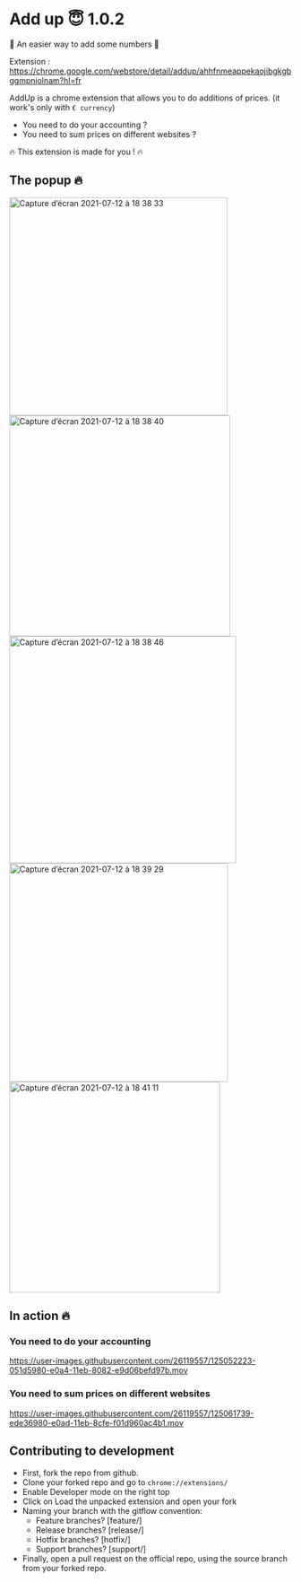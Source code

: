 # Add up 😇 1.0.2

:facepunch: An easier way to add some numbers :facepunch:

Extension : https://chrome.google.com/webstore/detail/addup/ahhfnmeappekaojibgkgbggmpniolnam?hl=fr

AddUp is a chrome extension that allows you to do additions of prices. (it work's only with `€ currency`)
- You need to do your accounting ?
- You need to sum prices on different websites ?

🔥 This extension is made for you ! 🔥

## The popup 🔥
<img width="389" alt="Capture d’écran 2021-07-12 à 18 38 33" src="https://user-images.githubusercontent.com/26119557/125325729-90ffe180-e341-11eb-91a4-e0594ae69c18.png">
<img width="394" alt="Capture d’écran 2021-07-12 à 18 38 40" src="https://user-images.githubusercontent.com/26119557/125325739-93fad200-e341-11eb-880b-ce89fbc6d4f9.png">
<img width="405" alt="Capture d’écran 2021-07-12 à 18 38 46" src="https://user-images.githubusercontent.com/26119557/125325747-95c49580-e341-11eb-851c-472c5280f267.png">
<img width="390" alt="Capture d’écran 2021-07-12 à 18 39 29" src="https://user-images.githubusercontent.com/26119557/125325754-9826ef80-e341-11eb-91a4-c0f8ac830e1b.png">
<img width="376" alt="Capture d’écran 2021-07-12 à 18 41 11" src="https://user-images.githubusercontent.com/26119557/125325761-99f0b300-e341-11eb-995d-35a47e831542.png">

## In action 🔥

### You need to do your accounting
https://user-images.githubusercontent.com/26119557/125052223-051d5980-e0a4-11eb-8082-e9d06befd97b.mov

### You need to sum prices on different websites
https://user-images.githubusercontent.com/26119557/125061739-ede36980-e0ad-11eb-8cfe-f01d960ac4b1.mov


## Contributing to development

- First, fork the repo from github.
- Clone your forked repo and go to `chrome://extensions/`
- Enable Developer mode on the right top
- Click on Load the unpacked extension and open your fork
- Naming your branch with the gitflow convention:
  - Feature branches? [feature/]
  - Release branches? [release/]
  - Hotfix branches? [hotfix/]
  - Support branches? [support/]
- Finally, open a pull request on the official repo, using the source branch from your forked repo.
